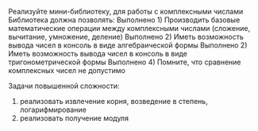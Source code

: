 Реализуйте мини-библиотеку, для работы с комплексными числами
Библиотека должна позволять:
Выполнено 1) Производить базовые математические операции между комплексными числами (сложение, вычитание, умножение, деление)
Выполнено 2) Иметь возможность вывода чисел в консоль в виде алгебраической формы
Выполнено 2) Иметь возможность вывода чисел в консоль в виде тригонометрической формы
Выполнено 4) Помните, что сравнение комплексных чисел не допустимо

Задачи повышенной сложности:
1) реализовать извлечение корня, возведение в степень, логарифмирование
2) реализовать получение модуля